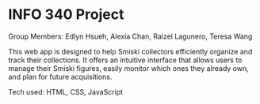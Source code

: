 # INFO 340 Project

Group Members: Edlyn Hsueh, Alexia Chan, Raizel Lagunero, Teresa Wang

This web app is designed to help Smiski collectors efficiently organize and track their collections. It offers an intuitive interface that allows users to manage their Smiski figures, easily monitor which ones they already own, and plan for future acquisitions.

Tech used: HTML, CSS, JavaScript
